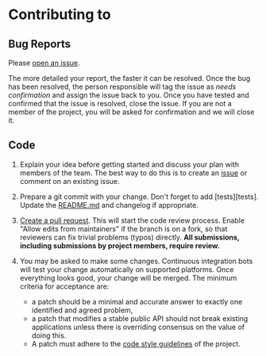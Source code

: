 # Contributing to <project>

## Bug Reports

Please [open an issue][new-issue].

The more detailed your report, the faster it can be resolved. Once the
bug has been resolved, the person responsible will tag the issue as
_needs confirmation_ and assign the issue back to you. Once you have
tested and confirmed that the issue is resolved, close the issue. If
you are not a member of the project, you will be asked for
confirmation and we will close it.

[new-issue]: https://github.com/tweag/<project>/issues/new

## Code

1. Explain your idea before getting started and discuss your plan with
   members of the team. The best way to do this is to create an
   [issue][new-issue] or comment on an existing issue.
1. Prepare a git commit with your change. Don't forget to
   add [tests][tests]. Update the [README.md](./README.md) and
   changelog if appropriate.
1. [Create a pull request][create-pull-request]. This will start the
   code review process. Enable "Allow edits from maintainers" if the
   branch is on a fork, so that reviewers can fix trivial problems
   (typos) directly. **All submissions, including submissions by
   project members, require review.**
1. You may be asked to make some changes. Continuous integration bots
   will test your change automatically on supported platforms. Once
   everything looks good, your change will be merged. The minimum
   criteria for acceptance are:

   * a patch should be a minimal and accurate answer to exactly one
     identified and agreed problem,
   * a patch that modifies a stable public API should not break existing
     applications unless there is overriding consensus on the value of
     doing this.
   * A patch must adhere to the [code style guidelines][style-guide]
     of the project.

[create-pull-request]: https://help.github.com/articles/creating-a-pull-request/
[style-guide]: https://github.com/tweag/guides/blob/master/style/
